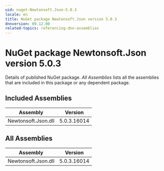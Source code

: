 ```yaml
---
uid: nuget-Newtonsoft.Json-5.0.3
locale: en
title: NuGet package Newtonsoft.Json version 5.0.3
dnnversion: 09.12.00
related-topics: referencing-dnn-assemblies
---
```


# NuGet package Newtonsoft.Json version 5.0.3
Details of published NuGet package.
*All Assemblies* lists all the assemblies that are included in this package or any dependent package.

## Included Assemblies

|Assembly|Version|
|---|---|
|Newtonsoft.Json.dll|5.0.3.16014|

## All Assemblies

|Assembly|Version|
|---|---|
|Newtonsoft.Json.dll|5.0.3.16014|

